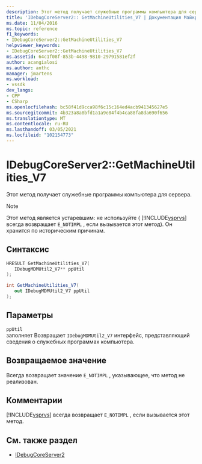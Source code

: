 ```yaml
---
description: Этот метод получает служебные программы компьютера для сервера.
title: 'IDebugCoreServer2:: GetMachineUtilities_V7 | Документация Майкрософт'
ms.date: 11/04/2016
ms.topic: reference
f1_keywords:
- IDebugCoreServer2::GetMachineUtilities_V7
helpviewer_keywords:
- IDebugCoreServer2::GetMachineUtilities_V7
ms.assetid: 64c1f08f-853b-4498-9810-29791581ef2f
author: acangialosi
ms.author: anthc
manager: jmartens
ms.workload:
- vssdk
dev_langs:
- CPP
- CSharp
ms.openlocfilehash: bc58f41d9cca98f6c15c164ed4acb941345627e5
ms.sourcegitcommit: 4b323a8a8bfd1a1a9e84f4b4ca88fa8da690f656
ms.translationtype: MT
ms.contentlocale: ru-RU
ms.lasthandoff: 03/05/2021
ms.locfileid: "102154773"
---
```

# <a name="idebugcoreserver2getmachineutilities_v7"></a>IDebugCoreServer2::GetMachineUtilities_V7
Этот метод получает служебные программы компьютера для сервера.

> [!NOTE]
> Этот метод является устаревшим: не используйте ( [!INCLUDE[vsprvs](../../../code-quality/includes/vsprvs_md.md)] всегда возвращает `E_NOTIMPL` , если вызывается этот метод). Он хранится по историческим причинам.

## <a name="syntax"></a>Синтаксис

```cpp
HRESULT GetMachineUtilities_V7(
   IDebugMDMUtil2_V7** ppUtil
);
```

```csharp
int GetMachineUtilities_V7(
   out IDebugMDMUtil2_V7 ppUtil
);
```

## <a name="parameters"></a>Параметры
`ppUtil`\
заполняет Возвращает `IDebugMDMUtil2_V7` интерфейс, представляющий сведения о служебных программах компьютера.

## <a name="return-value"></a>Возвращаемое значение
 Всегда возвращает значение `E_NOTIMPL` , указывающее, что метод не реализован.

## <a name="remarks"></a>Комментарии
 [!INCLUDE[vsprvs](../../../code-quality/includes/vsprvs_md.md)] всегда возвращает `E_NOTIMPL` , если вызывается этот метод.

## <a name="see-also"></a>См. также раздел
- [IDebugCoreServer2](../../../extensibility/debugger/reference/idebugcoreserver2.md)
